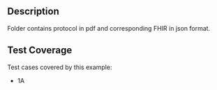 ## Description

Folder contains protocol in pdf and corresponding FHIR in json format.

## Test Coverage

Test cases covered by this example:
* 1A 
